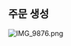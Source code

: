 ## 주문 생성
![IMG_9876.png](..%2F..%2F..%2F..%2FUsers%2Fs_don%2FDownloads%2F6_IMG_9867_250402%2FIMG_9876.png)
